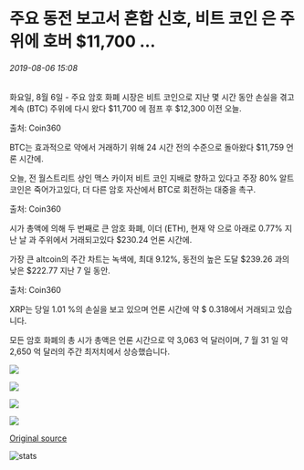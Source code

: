 # 주요 동전 보고서 혼합 신호, 비트 코인 은 주위에 호버 $11,700 ...

###### 2019-08-06 15:08

화요일, 8월 6일 - 주요 암호 화폐 시장은 비트 코인으로 지난 몇 시간 동안 손실을 겪고 계속 (BTC) 주위에 다시 왔다 $11,700 에 점프 후 $12,300 이전 오늘.

출처: Coin360

BTC는 효과적으로 약에서 거래하기 위해 24 시간 전의 수준으로 돌아왔다 $11,759 언론 시간에.

오늘, 전 월스트리트 상인 맥스 카이저 비트 코인 지배로 향하고 있다고 주장 80% 알트 코인은 죽어가고있다, 더 다른 암호 자산에서 BTC로 회전하는 대중을 촉구.

출처: Coin360

시가 총액에 의해 두 번째로 큰 암호 화폐, 이더 (ETH), 현재 약 으로 아래로 0.77% 지난 날 과 주위에서 거래되고있다 $230.24 언론 시간에.

가장 큰 altcoin의 주간 차트는 녹색에, 최대 9.12%, 동전의 높은 도달 $239.26 과의 낮은 $222.77 지난 7 일 동안.

출처: Coin360

XRP는 당일 1.01 %의 손실을 보고 있으며 언론 시간에 약 $ 0.318에서 거래되고 있습니다.

모든 암호 화폐의 총 시가 총액은 언론 시간으로 약 3,063 억 달러이며, 7 월 31 일 약 2,650 억 달러의 주간 최저치에서 상승했습니다.

![](https://s3.cointelegraph.com/storage/uploads/view/dcd41fdb98f38e1f6d15f0295c150fe2.png)

![](https://s3.cointelegraph.com/storage/uploads/view/519ed5bb6c4c9d5ca04fcbf684bdc27f.png)

![](https://s3.cointelegraph.com/storage/uploads/view/cb9a80f8a68c09c63a93fa4be78d36d6.png)

![](https://s3.cointelegraph.com/storage/uploads/view/54655aa88bef796e48af517ac99f0c65.png)

[Original source](https://cointelegraph.com/news/major-coins-report-mixed-signals-bitcoin-hovers-around-11-700)

![stats](https://c.statcounter.com/11760860/0/a89fa40b/1/ "stats")